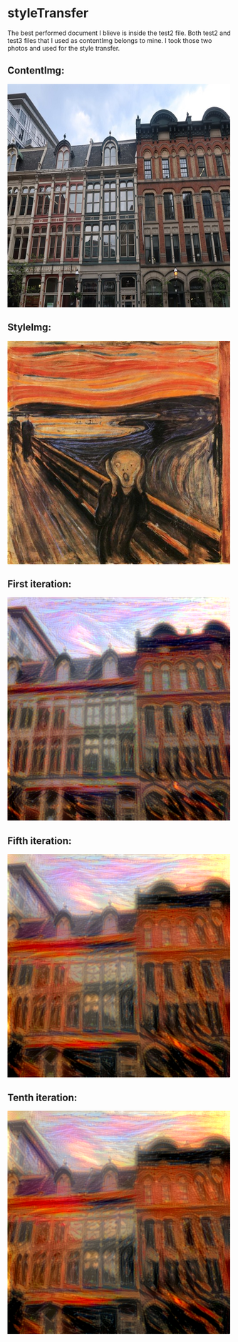 # styleTransfer

The best performed document I blieve is inside the test2 file. 
Both test2 and test3 files that I used as contentImg belongs to mine. I took those two photos and used for the style transfer. 


## ContentImg:



![alt text](https://github.com/JiSooMoon/styleTransfer/blob/master/test2-styleTransfer/contentImg.jpg)

## StyleImg:
![alt text](https://github.com/JiSooMoon/styleTransfer/blob/master/test2-styleTransfer/styleImg.jpg)

## First iteration:
![alt text](https://github.com/JiSooMoon/styleTransfer/blob/master/test2-styleTransfer/finalOut0.png)

## Fifth iteration:
![alt text](https://github.com/JiSooMoon/styleTransfer/blob/master/test2-styleTransfer/finalOut4.png)

## Tenth iteration:
![alt text](https://github.com/JiSooMoon/styleTransfer/blob/master/test2-styleTransfer/finalOut9.png)
